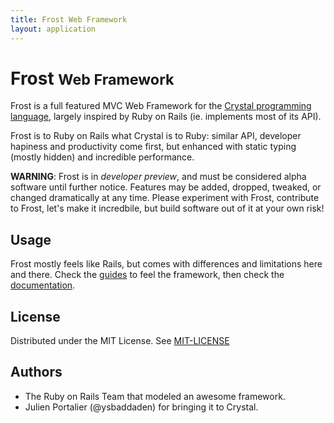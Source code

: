 ```yaml
---
title: Frost Web Framework
layout: application
---
```


# Frost <small>Web Framework</small>

Frost is a full featured MVC Web Framework for the
[Crystal programming language](http://crystal-lang.org), largely inspired by
Ruby on Rails (ie. implements most of its API).

Frost is to Ruby on Rails what Crystal is to Ruby: similar API, developer
hapiness and productivity come first, but enhanced with static typing (mostly
hidden) and incredible performance.

**WARNING**: Frost is in _developer preview_, and must be considered alpha
software until further notice. Features may be added, dropped, tweaked, or
changed dramatically at any time. Please experiment with Frost, contribute to
Frost, let's make it incredbile, but build software out of it at your own risk!


## Usage

Frost mostly feels like Rails, but comes with differences and limitations here
and there. Check the [guides](guides/GETTING_STARTED.html) to feel the framework,
then check the [documentation](http://docrystal.org/github.com/ysbaddaden/frost).


## License

Distributed under the MIT License.
See [MIT-LICENSE](https://github.com/ysbaddaden/frost/blob/master/MIT-LICENSE)


## Authors

- The Ruby on Rails Team that modeled an awesome framework.
- Julien Portalier (@ysbaddaden) for bringing it to Crystal.
